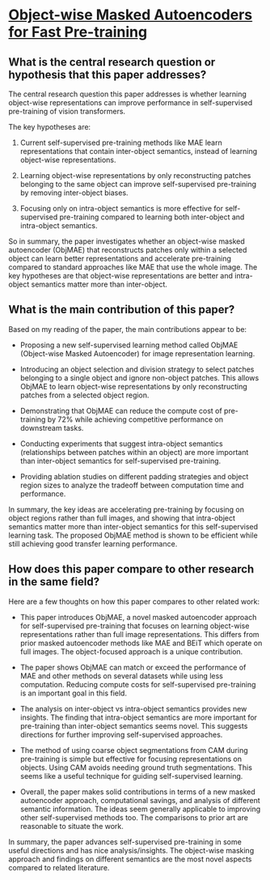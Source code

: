 # [Object-wise Masked Autoencoders for Fast Pre-training](https://arxiv.org/abs/2205.14338)

## What is the central research question or hypothesis that this paper addresses?

 The central research question this paper addresses is whether learning object-wise representations can improve performance in self-supervised pre-training of vision transformers. 

The key hypotheses are:

1) Current self-supervised pre-training methods like MAE learn representations that contain inter-object semantics, instead of learning object-wise representations.

2) Learning object-wise representations by only reconstructing patches belonging to the same object can improve self-supervised pre-training by removing inter-object biases. 

3) Focusing only on intra-object semantics is more effective for self-supervised pre-training compared to learning both inter-object and intra-object semantics.

So in summary, the paper investigates whether an object-wise masked autoencoder (ObjMAE) that reconstructs patches only within a selected object can learn better representations and accelerate pre-training compared to standard approaches like MAE that use the whole image. The key hypotheses are that object-wise representations are better and intra-object semantics matter more than inter-object.


## What is the main contribution of this paper?

 Based on my reading of the paper, the main contributions appear to be:

- Proposing a new self-supervised learning method called ObjMAE (Object-wise Masked Autoencoder) for image representation learning. 

- Introducing an object selection and division strategy to select patches belonging to a single object and ignore non-object patches. This allows ObjMAE to learn object-wise representations by only reconstructing patches from a selected object region.

- Demonstrating that ObjMAE can reduce the compute cost of pre-training by 72% while achieving competitive performance on downstream tasks.

- Conducting experiments that suggest intra-object semantics (relationships between patches within an object) are more important than inter-object semantics for self-supervised pre-training.

- Providing ablation studies on different padding strategies and object region sizes to analyze the tradeoff between computation time and performance.

In summary, the key ideas are accelerating pre-training by focusing on object regions rather than full images, and showing that intra-object semantics matter more than inter-object semantics for this self-supervised learning task. The proposed ObjMAE method is shown to be efficient while still achieving good transfer learning performance.


## How does this paper compare to other research in the same field?

 Here are a few thoughts on how this paper compares to other related work:

- This paper introduces ObjMAE, a novel masked autoencoder approach for self-supervised pre-training that focuses on learning object-wise representations rather than full image representations. This differs from prior masked autoencoder methods like MAE and BEiT which operate on full images. The object-focused approach is a unique contribution.

- The paper shows ObjMAE can match or exceed the performance of MAE and other methods on several datasets while using less computation. Reducing compute costs for self-supervised pre-training is an important goal in this field.

- The analysis on inter-object vs intra-object semantics provides new insights. The finding that intra-object semantics are more important for pre-training than inter-object semantics seems novel. This suggests directions for further improving self-supervised approaches.

- The method of using coarse object segmentations from CAM during pre-training is simple but effective for focusing representations on objects. Using CAM avoids needing ground truth segmentations. This seems like a useful technique for guiding self-supervised learning.

- Overall, the paper makes solid contributions in terms of a new masked autoencoder approach, computational savings, and analysis of different semantic information. The ideas seem generally applicable to improving other self-supervised methods too. The comparisons to prior art are reasonable to situate the work.

In summary, the paper advances self-supervised pre-training in some useful directions and has nice analysis/insights. The object-wise masking approach and findings on different semantics are the most novel aspects compared to related literature.
